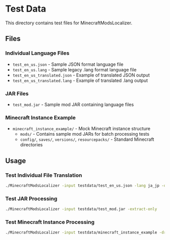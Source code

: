 # Test Data

This directory contains test files for MinecraftModsLocalizer.

## Files

### Individual Language Files
- `test_en_us.json` - Sample JSON format language file
- `test_en_us.lang` - Sample legacy .lang format language file
- `test_en_us_translated.json` - Example of translated JSON output
- `test_en_us_translated.lang` - Example of translated .lang output

### JAR Files
- `test_mod.jar` - Sample mod JAR containing language files

### Minecraft Instance Example
- `minecraft_instance_example/` - Mock Minecraft instance structure
  - `mods/` - Contains sample mod JARs for batch processing tests
  - `config/`, `saves/`, `versions/`, `resourcepacks/` - Standard Minecraft directories

## Usage

### Test Individual File Translation
```bash
./MinecraftModsLocalizer -input testdata/test_en_us.json -lang ja_jp -dry-run
```

### Test JAR Processing
```bash
./MinecraftModsLocalizer -input testdata/test_mod.jar -extract-only
```

### Test Minecraft Instance Processing
```bash
./MinecraftModsLocalizer -input testdata/minecraft_instance_example -dry-run
```
